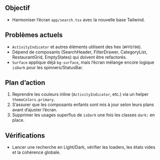 ## Objectif
- Harmoniser l’écran `app/search.tsx` avec la nouvelle base Tailwind.

## Problèmes actuels
- `ActivityIndicator` et autres éléments utilisent des hex (`#FFD700`).
- Dépend de composants (SearchHeader, FilterDrawer, CategoryList, RestaurantGrid, EmptyStates) qui doivent être refactorés.
- `Surface` applique déjà `bg-surface`, mais l’écran mélange encore logique `isDark` pour les spinners/StatusBar.

## Plan d’action
1. Reprendre les couleurs inline (`ActivityIndicator`, etc.) via un helper `themeColors.primary`.
2. S’assurer que les composants enfants sont mis à jour selon leurs plans avant d’ajuster l’écran.
3. Supprimer les usages superflus de `isDark` une fois les classes `dark:` en place.

## Vérifications
- Lancer une recherche en Light/Dark, vérifier les loaders, les états vides et la cohérence globale.
